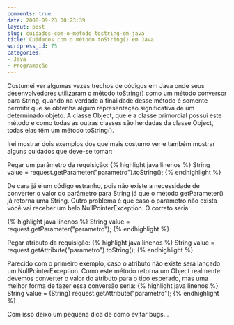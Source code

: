 ```yaml
---
comments: true
date: 2008-09-23 00:23:39
layout: post
slug: cuidados-com-o-metodo-tostring-em-java
title: Cuidados com o método toString() em Java
wordpress_id: 75
categories:
- Java
- Programação
---
```


Costumei ver algumas vezes trechos de códigos em Java onde seus desenvolvedores utilizaram o método toString() como um método conversor para String, quando na verdade a finalidade desse método é somente permitir que se obtenha algum representação significativa de um determinado objeto. A classe Object, que é a classe primordial possui este método e como todas as outras classes são herdadas da classe Object, todas elas têm um método toString().

Irei mostrar dois exemplos dos que mais costumo ver e também mostrar alguns cuidados que deve-se tomar:

Pegar um parâmetro da requisição:
{% highlight java linenos %}
String value = request.getParameter("parametro").toString();
{% endhighlight %}

De cara já é um código estranho, pois não existe a necessidade de converter o valor do parâmetro para String já que o método getParameter() já retorna uma String. Outro problema é que caso o parametro não exista você vai receber um belo NullPointerException. O correto seria:

{% highlight java linenos %}
String value = request.getParameter("parametro");
{% endhighlight %}

Pegar atributo da requisição:
{% highlight java linenos %}
String value = request.getAttribute("parametro").toString();
{% endhighlight %}

Parecido com o primeiro exemplo, caso o atributo não existe será lançado um NullPointerException. Como este método retorna um Object realmente devemos converter o valor do atributo para o tipo esperado, mas uma melhor forma de fazer essa conversão seria:
{% highlight java linenos %}
String value = (String) request.getAttribute("parametro");
{% endhighlight %}

Com isso deixo um pequena dica de como evitar bugs...